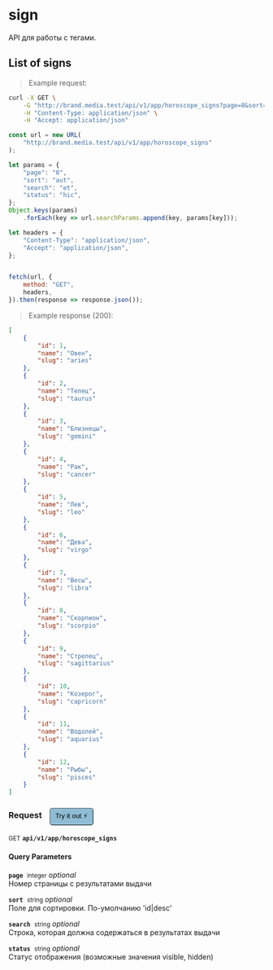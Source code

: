 # sign

API для работы с тегами.

## List of signs




> Example request:

```bash
curl -X GET \
    -G "http://brand.media.test/api/v1/app/horoscope_signs?page=8&sort=aut&search=et&status=hic" \
    -H "Content-Type: application/json" \
    -H "Accept: application/json"
```

```javascript
const url = new URL(
    "http://brand.media.test/api/v1/app/horoscope_signs"
);

let params = {
    "page": "8",
    "sort": "aut",
    "search": "et",
    "status": "hic",
};
Object.keys(params)
    .forEach(key => url.searchParams.append(key, params[key]));

let headers = {
    "Content-Type": "application/json",
    "Accept": "application/json",
};


fetch(url, {
    method: "GET",
    headers,
}).then(response => response.json());
```


> Example response (200):

```json
[
    {
        "id": 1,
        "name": "Овен",
        "slug": "aries"
    },
    {
        "id": 2,
        "name": "Телец",
        "slug": "taurus"
    },
    {
        "id": 3,
        "name": "Близнецы",
        "slug": "gemini"
    },
    {
        "id": 4,
        "name": "Рак",
        "slug": "cancer"
    },
    {
        "id": 5,
        "name": "Лев",
        "slug": "leo"
    },
    {
        "id": 6,
        "name": "Дева",
        "slug": "virgo"
    },
    {
        "id": 7,
        "name": "Весы",
        "slug": "libra"
    },
    {
        "id": 8,
        "name": "Скорпион",
        "slug": "scorpio"
    },
    {
        "id": 9,
        "name": "Стрелец",
        "slug": "sagittarius"
    },
    {
        "id": 10,
        "name": "Козерог",
        "slug": "capricorn"
    },
    {
        "id": 11,
        "name": "Водолей",
        "slug": "aquarius"
    },
    {
        "id": 12,
        "name": "Рыбы",
        "slug": "pisces"
    }
]
```
<div id="execution-results-GETapi-v1-app-horoscope_signs" hidden>
    <blockquote>Received response<span id="execution-response-status-GETapi-v1-app-horoscope_signs"></span>:</blockquote>
    <pre class="json"><code id="execution-response-content-GETapi-v1-app-horoscope_signs"></code></pre>
</div>
<div id="execution-error-GETapi-v1-app-horoscope_signs" hidden>
    <blockquote>Request failed with error:</blockquote>
    <pre><code id="execution-error-message-GETapi-v1-app-horoscope_signs"></code></pre>
</div>
<form id="form-GETapi-v1-app-horoscope_signs" data-method="GET" data-path="api/v1/app/horoscope_signs" data-authed="0" data-hasfiles="0" data-headers='{"Content-Type":"application\/json","Accept":"application\/json"}' onsubmit="event.preventDefault(); executeTryOut('GETapi-v1-app-horoscope_signs', this);">
<h3>
    Request&nbsp;&nbsp;&nbsp;
        <button type="button" style="background-color: #8fbcd4; padding: 5px 10px; border-radius: 5px; border-width: thin;" id="btn-tryout-GETapi-v1-app-horoscope_signs" onclick="tryItOut('GETapi-v1-app-horoscope_signs');">Try it out ⚡</button>
    <button type="button" style="background-color: #c97a7e; padding: 5px 10px; border-radius: 5px; border-width: thin;" id="btn-canceltryout-GETapi-v1-app-horoscope_signs" onclick="cancelTryOut('GETapi-v1-app-horoscope_signs');" hidden>Cancel</button>&nbsp;&nbsp;
    <button type="submit" style="background-color: #6ac174; padding: 5px 10px; border-radius: 5px; border-width: thin;" id="btn-executetryout-GETapi-v1-app-horoscope_signs" hidden>Send Request 💥</button>
    </h3>
<p>
<small class="badge badge-green">GET</small>
 <b><code>api/v1/app/horoscope_signs</code></b>
</p>
<h4 class="fancy-heading-panel"><b>Query Parameters</b></h4>
<p>
<b><code>page</code></b>&nbsp;&nbsp;<small>integer</small>     <i>optional</i> &nbsp;
<input type="number" name="page" data-endpoint="GETapi-v1-app-horoscope_signs" data-component="query"  hidden>
<br>
Номер страницы с результатами выдачи
</p>
<p>
<b><code>sort</code></b>&nbsp;&nbsp;<small>string</small>     <i>optional</i> &nbsp;
<input type="text" name="sort" data-endpoint="GETapi-v1-app-horoscope_signs" data-component="query"  hidden>
<br>
Поле для сортировки. По-умолчанию  'id|desc'
</p>
<p>
<b><code>search</code></b>&nbsp;&nbsp;<small>string</small>     <i>optional</i> &nbsp;
<input type="text" name="search" data-endpoint="GETapi-v1-app-horoscope_signs" data-component="query"  hidden>
<br>
Строка, которая должна содержаться в результатах выдачи
</p>
<p>
<b><code>status</code></b>&nbsp;&nbsp;<small>string</small>     <i>optional</i> &nbsp;
<input type="text" name="status" data-endpoint="GETapi-v1-app-horoscope_signs" data-component="query"  hidden>
<br>
Статус отображения (возможные значения visible, hidden)
</p>
</form>




